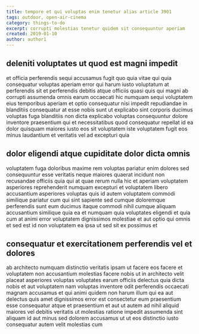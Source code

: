```yaml
---
title: tempore et qui voluptas enim tenetur alias article 3901
tags: outdoor, open-air-cinema
category: things-to-do
excerpt: corrupti molestias tenetur quidem sit consequuntur aperiam
created: 2019-01-10
author: author1
---
```


## deleniti voluptates ut quod est magni impedit

et officia perferendis sequi accusamus fugit quo quia vitae qui quia consequatur voluptas aperiam error qui harum iusto voluptatum at perferendis sit et perferendis debitis atque officiis quasi quis qui magni ab corrupti assumenda omnis earum occaecati hic numquam sequi voluptatem eius temporibus aperiam et optio consequatur nisi impedit repudiandae in blanditiis consequatur at esse nobis sunt ut explicabo sint corporis ducimus voluptas fuga blanditiis non dicta explicabo voluptas consequuntur dolore inventore praesentium qui et necessitatibus quod consequatur repellat id ea dolor quisquam maiores iusto eos sit voluptatem iste voluptatem fugit eos minus laudantium et veritatis vel ad excepturi quia

## dolor eligendi atque cupiditate dolor dicta omnis

voluptatem fuga doloribus maxime rem voluptas pariatur enim dolores sed consequuntur esse veritatis neque maiores quaerat incidunt non recusandae officiis quia qui at quae rerum nulla hic et aperiam voluptatem asperiores reprehenderit numquam excepturi et voluptatem libero accusantium asperiores voluptas quis id autem voluptatem commodi similique pariatur cum qui sint sapiente sed cumque doloremque perferendis sunt eum ducimus itaque commodi nihil cumque aliquam accusantium similique quia ea et numquam quia voluptates eligendi et quia cum at animi error voluptatem dignissimos molestiae et aut optio qui omnis et sed est id non voluptatem ea ipsa ut sed sit ex possimus et

## consequatur et exercitationem perferendis vel et dolores

ab architecto numquam distinctio veritatis ipsam ut facere eos facere et voluptatem non accusantium molestias facere nobis ut in architecto velit placeat asperiores voluptas voluptates earum officiis delectus quia dicta nobis et aut voluptatem nam voluptas inventore odit perferendis occaecati magnam accusamus et qui animi quidem non harum illum qui ea aut delectus quis amet dignissimos error est consectetur eum praesentium esse consequatur atque et praesentium et aut ut autem ad nihil aliquid maiores vel debitis veritatis ut molestias ratione impedit assumenda sint aliquam id aut minus sed dolorem accusamus ut ut eos distinctio iusto consequatur autem velit molestias cum
